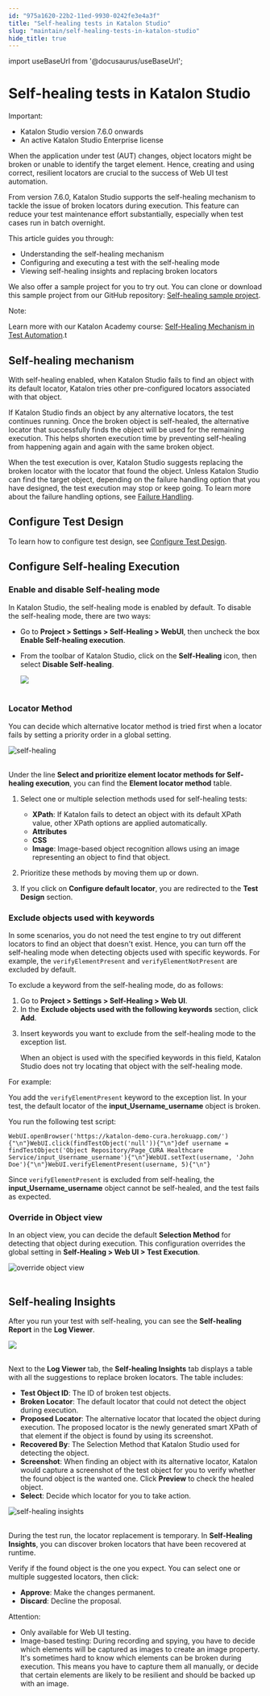 ```yaml
---
id: "975a1620-22b2-11ed-9930-0242fe3e4a3f"
title: "Self-healing tests in Katalon Studio"
slug: "maintain/self-healing-tests-in-katalon-studio"
hide_title: true
---
```

import useBaseUrl from '@docusaurus/useBaseUrl';


# <a id="id" class="anchor_top_offset"/><a id="ariaid-title1" class="anchor_top_offset"/>Self-healing tests in <span xmlns="http://www.w3.org/1999/xhtml" className="ph">Katalon Studio</span> 

<div xmlns="http://www.w3.org/1999/xhtml" className="note important note_important"><span className="note__title">Important:</span> <ul className="ul"><li className="li">Katalon Studio version 7.6.0 onwards</li><li className="li">An active Katalon Studio Enterprise license</li></ul>
</div>
<p xmlns="http://www.w3.org/1999/xhtml" className="p">When the application under test (AUT) changes, object locators   might be broken or unable to identify the target element. Hence,   creating and using correct, resilient locators are crucial to the   success of Web UI test automation.</p> 
<p xmlns="http://www.w3.org/1999/xhtml" className="p">From version 7.6.0, Katalon Studio supports the self-healing   mechanism to tackle the issue of broken locators during execution.   This feature can reduce your test maintenance effort substantially,   especially when test cases run in batch overnight.</p> 
<p xmlns="http://www.w3.org/1999/xhtml" className="p">This article guides you through:</p> 
<ul xmlns="http://www.w3.org/1999/xhtml" className="ul"><li className="li">Understanding the self-healing mechanism</li><li className="li">Configuring and executing a test with the self-healing     mode</li><li className="li">Viewing self-healing insights and replacing broken     locators</li></ul> 
<p xmlns="http://www.w3.org/1999/xhtml" className="p">We also offer a sample project for you to try out. You can clone   or download this sample project from our GitHub repository: <a className="xref j-external-link" href="https://github.com/katalon-studio/self-healing-demo#self-healing-sample-project" target="_blank">Self-healing     sample project</a>.</p> 
<div xmlns="http://www.w3.org/1999/xhtml" className="note note note_note"><span className="note__title">Note:</span> 
  <p className="p">Learn more with our Katalon Academy course: <a className="xref j-external-link" href="https://academy.katalon.com/courses/self-healing-testing/?utm_source=kat_docs&utm_medium=self_healing_tests" target="_blank">Self-Healing
      Mechanism in Test Automation</a>.t</p></div>
    

## <a id="id_1" class="anchor_top_offset"/>Self-healing mechanism

    
      
<p xmlns="http://www.w3.org/1999/xhtml" className="p">With self-healing enabled, when Katalon Studio fails to find an   object with its default locator, Katalon tries other pre-configured   locators associated with that object.</p> 
      
<p xmlns="http://www.w3.org/1999/xhtml" className="p">If Katalon Studio finds an object by any alternative locators,   the test continues running. Once the broken object is self-healed,   the alternative locator that successfully finds the object will be   used for the remaining execution. This helps shorten execution time   by preventing self-healing from happening again and again with the   same broken object.</p> 
      
<p xmlns="http://www.w3.org/1999/xhtml" className="p">When the test execution is over, Katalon Studio suggests   replacing the broken locator with the locator that found the   object. Unless Katalon Studio can find the target object, depending   on the failure handling option that you have designed, the test   execution may stop or keep going. To learn more about the failure   handling options, see <a className="xref" href="/maintain/configure-failure-handling-settings-in-katalon-studio">Failure     Handling</a>.</p> 
    
  
    

## <a id="id_2" class="anchor_top_offset"/>Configure Test Design

    
      
<p xmlns="http://www.w3.org/1999/xhtml" className="p">To learn how to configure test design, see <a className="xref j-external-link" href="http://docs.katalon.com/katalon-studio/docs/web-selection-methods.html#configure-test-design" target="_blank">Configure     Test Design</a>.</p> 
    
  
    

## <a id="id_3" class="anchor_top_offset"/>Configure Self-healing Execution

    
                  

### <a id="id_4" class="anchor_top_offset"/>Enable and disable Self-healing mode

<p xmlns="http://www.w3.org/1999/xhtml" className="p">In Katalon Studio, the self-healing mode is enabled by default.   To disable the self-healing mode, there are two ways:</p> 
<ul xmlns="http://www.w3.org/1999/xhtml" className="ul"><li className="li">Go to <strong className="ph b">Project &gt; Settings &gt; Self-Healing &gt;       WebUI</strong>, then uncheck the box <strong className="ph b">Enable Self-healing       execution</strong>.</li><li className="li">     <p className="p">From the toolbar of Katalon Studio, click on the       <strong className="ph b">Self-Healing</strong> icon, then select <strong className="ph b">Disable         Self-healing</strong>.</p>     <p className="p">       <img className="image" src={useBaseUrl("https://github.com/katalon-studio/docs-images/raw/master/katalon-studio/docs/self-healing/selfhealing-icon.png")} width={250} /><br /><br />     </p>   </li></ul> 

### <a id="id_5" class="anchor_top_offset"/>Locator Method

<p xmlns="http://www.w3.org/1999/xhtml" className="p">You can decide which alternative locator method is tried first   when a locator fails by setting a priority order in a global   setting.</p> 
<p xmlns="http://www.w3.org/1999/xhtml" className="p">   <img className="image" src={useBaseUrl("https://github.com/katalon-studio/docs-images/raw/master/katalon-studio/docs/self-healing/self-healing-settings.png")} width={850} alt="self-healing" /><br /><br /> </p> 
<p xmlns="http://www.w3.org/1999/xhtml" className="p">Under the line <strong className="ph b">Select and prioritize element locator     methods for Self-healing execution</strong>, you can find the   <strong className="ph b">Element locator method</strong> table.</p> 
<ol xmlns="http://www.w3.org/1999/xhtml" className="ol"><li className="li">     <p className="p">Select one or multiple selection methods used for self-healing       tests:</p>     <ul className="ul"><li className="li">         <strong className="ph b">XPath</strong>: If Katalon fails to detect an object         with its default XPath value, other XPath options are applied         automatically.</li><li className="li">         <strong className="ph b">Attributes</strong>       </li><li className="li">         <strong className="ph b">CSS</strong>       </li><li className="li">         <strong className="ph b">Image</strong>: Image-based object recognition allows         using an image representing an object to find that object.</li></ul>   </li><li className="li">     <p className="p">Prioritize these methods by moving them up or down.</p>   </li><li className="li">     <p className="p">If you click on <strong className="ph b">Configure default locator</strong>, you       are redirected to the <strong className="ph b">Test Design</strong> section.</p>   </li></ol> 

### <a id="id_6" class="anchor_top_offset"/>Exclude objects used with keywords

<p xmlns="http://www.w3.org/1999/xhtml" className="p">In some scenarios, you do not need the test engine to try out different locators to find an object that doesn't exist. Hence, you can turn off the self-healing mode when detecting objects used with specific keywords. For example, the <code className="ph codeph">verifyElementPresent</code> and <code className="ph codeph">verifyElementNotPresent</code> are excluded by default.</p> 
<p xmlns="http://www.w3.org/1999/xhtml" className="p">To exclude a keyword from the self-healing mode, do as follows:</p> 
<ol xmlns="http://www.w3.org/1999/xhtml" className="ol"><li className="li">Go to <strong className="ph b">Project &gt; Settings &gt; Self-Healing &gt; Web UI</strong>.</li><li className="li">In the <strong className="ph b">Exclude objects used with the following keywords</strong> section, click <strong className="ph b">Add</strong>.</li><li className="li"><p className="p">Insert keywords you want to exclude from the self-healing mode to the exception list.</p><p className="p">When an object is used with the specified keywords in this field, Katalon Studio does not try locating that object with the self-healing mode.</p></li></ol> 
<p xmlns="http://www.w3.org/1999/xhtml" className="p">For example:</p> 
<p xmlns="http://www.w3.org/1999/xhtml" className="p">You add the <code className="ph codeph">verifyElementPresent</code> keyword to the exception list. In your test, the default locator of the <strong className="ph b">input_Username<em className="ph i">_</em>username</strong> object is broken.</p> 
<p xmlns="http://www.w3.org/1999/xhtml" className="p">You run the following test script:</p> 
<pre xmlns="http://www.w3.org/1999/xhtml" className="pre codeblock"><code>WebUI.openBrowser('https://katalon-demo-cura.herokuapp.com/'){"\n"}WebUI.click(findTestObject('null')){"\n"}def username = findTestObject('Object Repository/Page_CURA Healthcare Service/input_Username_username'){"\n"}WebUI.setText(username, 'John Doe'){"\n"}WebUI.verifyElementPresent(username, 5){"\n"}</code></pre> 
<p xmlns="http://www.w3.org/1999/xhtml" className="p">Since <code className="ph codeph">verifyElementPresent</code> is excluded from self-healing, the <strong className="ph b">input_Username<em className="ph i">_</em>username</strong> object cannot be self-healed, and the test fails as expected.</p> 

### <a id="id_7" class="anchor_top_offset"/>Override in Object view

<p xmlns="http://www.w3.org/1999/xhtml" className="p">In an object view, you can decide the default <strong className="ph b">Selection     Method</strong> for detecting that object during execution. This   configuration overrides the global setting in <strong className="ph b">Self-Healing     &gt; Web UI &gt; Test Execution</strong>.</p> 
<p xmlns="http://www.w3.org/1999/xhtml" className="p">   <img className="image" src={useBaseUrl("https://github.com/katalon-studio/docs-images/raw/master/katalon-studio/docs/self-healing/Override-object-view.png")} width={700} alt="override object view" /><br /><br /> </p> 

## <a id="id_8" class="anchor_top_offset"/>Self-healing Insights

<p xmlns="http://www.w3.org/1999/xhtml" className="p">After you run your test with self-healing, you can see the   <strong className="ph b">Self-healing Report</strong> in the <strong className="ph b">Log     Viewer</strong>.</p> 
<p xmlns="http://www.w3.org/1999/xhtml" className="p">   <img className="image" src={useBaseUrl("https://github.com/katalon-studio/docs-images/raw/master/katalon-studio/docs/self-healing/self-healing-report.png")} width={850} /><br /><br /> </p> 
<p xmlns="http://www.w3.org/1999/xhtml" className="p">Next to the <strong className="ph b">Log Viewer</strong> tab, the   <strong className="ph b">Self-healing Insights</strong> tab displays a table with   all the suggestions to replace broken locators. The table   includes:</p> 
<ul xmlns="http://www.w3.org/1999/xhtml" className="ul"><li className="li">     <strong className="ph b">Test Object ID</strong>: The ID of broken test     objects.</li><li className="li">     <strong className="ph b">Broken Locator</strong>: The default locator that could     not detect the object during execution.</li><li className="li">     <strong className="ph b">Proposed Locator</strong>: The alternative locator that     located the object during execution. The proposed locator is the     newly generated smart XPath of that element if the object is found     by using its screenshot.</li><li className="li">     <strong className="ph b">Recovered By</strong>: The Selection Method that     Katalon Studio used for detecting the object.</li><li className="li">     <strong className="ph b">Screenshot</strong>: When finding an object with its     alternative locator, Katalon would capture a screenshot of the test     object for you to verify whether the found object is the wanted     one. Click <strong className="ph b">Preview</strong> to check the healed     object.</li><li className="li">     <strong className="ph b">Select</strong>: Decide which locator for you to take     action.</li></ul> 
<p xmlns="http://www.w3.org/1999/xhtml" className="p">   <img className="image" src={useBaseUrl("https://github.com/katalon-studio/docs-images/raw/master/katalon-studio/docs/self-healing/self-healing-insights-766.png")} width={850} alt="self-healing insights" /><br /><br /> </p> 
<p xmlns="http://www.w3.org/1999/xhtml" className="p">During the test run, the locator replacement is temporary. In   <strong className="ph b">Self-Healing Insights</strong>, you can discover broken   locators that have been recovered at runtime.</p> 
<p xmlns="http://www.w3.org/1999/xhtml" className="p">Verify if the found object is the one you expect. You can select   one or multiple suggested locators, then click:</p> 
<ul xmlns="http://www.w3.org/1999/xhtml" className="ul"><li className="li">     <strong className="ph b">Approve</strong>: Make the changes permanent.</li><li className="li">     <strong className="ph b">Discard</strong>: Decline the proposal.</li></ul> 
<div xmlns="http://www.w3.org/1999/xhtml" className="note attention note_attention"><span className="note__title">Attention:</span> 
  <ul className="ul"><li className="li">Only available for Web UI testing.</li><li className="li">Image-based testing: During recording and spying, you have to
      decide which elements will be captured as images to create an image
      property. It's sometimes hard to know which elements can be broken
      during execution. This means you have to capture them all manually,
      or decide that certain elements are likely to be resilient and
      should be backed up with an image.</li></ul>
</div>
